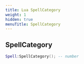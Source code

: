 ```yaml
---
title: Lua SpellCategory
weight: 1
hidden: true
menuTitle: SpellCategory
---
```

## SpellCategory
```lua
Spell:SpellCategory(); -- number
```